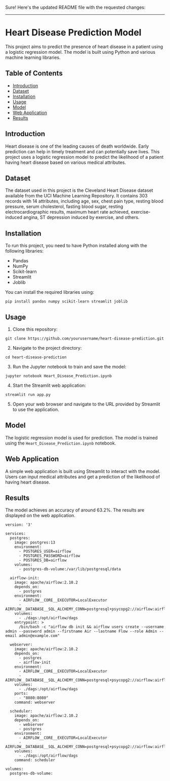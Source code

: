 Sure! Here's the updated README file with the requested changes:

---

# Heart Disease Prediction Model

This project aims to predict the presence of heart disease in a patient using a logistic regression model. The model is built using Python and various machine learning libraries.

## Table of Contents
- [Introduction](#introduction)
- [Dataset](#dataset)
- [Installation](#installation)
- [Usage](#usage)
- [Model](#model)
- [Web Application](#web-application)
- [Results](#results)

## Introduction
Heart disease is one of the leading causes of death worldwide. Early prediction can help in timely treatment and can potentially save lives. This project uses a logistic regression model to predict the likelihood of a patient having heart disease based on various medical attributes.

## Dataset
The dataset used in this project is the Cleveland Heart Disease dataset available from the UCI Machine Learning Repository. It contains 303 records with 14 attributes, including age, sex, chest pain type, resting blood pressure, serum cholesterol, fasting blood sugar, resting electrocardiographic results, maximum heart rate achieved, exercise-induced angina, ST depression induced by exercise, and others.

## Installation
To run this project, you need to have Python installed along with the following libraries:
- Pandas
- NumPy
- Scikit-learn
- Streamlit
- Joblib

You can install the required libraries using:
```
pip install pandas numpy scikit-learn streamlit joblib
```

## Usage
1. Clone this repository:
```
git clone https://github.com/yourusername/heart-disease-prediction.git
```
2. Navigate to the project directory:
```
cd heart-disease-prediction
```
3. Run the Jupyter notebook to train and save the model:
```
jupyter notebook Heart_Disease_Prediction.ipynb
```
4. Start the Streamlit web application:
```
streamlit run app.py
```
5. Open your web browser and navigate to the URL provided by Streamlit to use the application.

## Model
The logistic regression model is used for prediction. The model is trained using the `Heart_Disease_Prediction.ipynb` notebook. 

## Web Application
A simple web application is built using Streamlit to interact with the model. Users can input medical attributes and get a prediction of the likelihood of having heart disease.

## Results
The model achieves an accuracy of around 63.2%. The results are displayed on the web application.

```
version: '3'

services:
  postgres:
    image: postgres:13
    environment:
      - POSTGRES_USER=airflow
      - POSTGRES_PASSWORD=airflow
      - POSTGRES_DB=airflow
    volumes:
      - postgres-db-volume:/var/lib/postgresql/data

  airflow-init:
    image: apache/airflow:2.10.2
    depends_on:
      - postgres
    environment:
      - AIRFLOW__CORE__EXECUTOR=LocalExecutor
      - AIRFLOW__DATABASE__SQL_ALCHEMY_CONN=postgresql+psycopg2://airflow:airflow@postgres/airflow
    volumes:
      - ./dags:/opt/airflow/dags
    entrypoint: >
      /bin/bash -c "airflow db init && airflow users create --username admin --password admin --firstname Air --lastname Flow --role Admin --email admin@example.com"

  webserver:
    image: apache/airflow:2.10.2
    depends_on:
      - postgres
      - airflow-init
    environment:
      - AIRFLOW__CORE__EXECUTOR=LocalExecutor
      - AIRFLOW__DATABASE__SQL_ALCHEMY_CONN=postgresql+psycopg2://airflow:airflow@postgres/airflow
    volumes:
      - ./dags:/opt/airflow/dags
    ports:
      - "8080:8080"
    command: webserver

  scheduler:
    image: apache/airflow:2.10.2
    depends_on:
      - webserver
      - postgres
    environment:
      - AIRFLOW__CORE__EXECUTOR=LocalExecutor
      - AIRFLOW__DATABASE__SQL_ALCHEMY_CONN=postgresql+psycopg2://airflow:airflow@postgres/airflow
    volumes:
      - ./dags:/opt/airflow/dags
    command: scheduler

volumes:
  postgres-db-volume:

```
